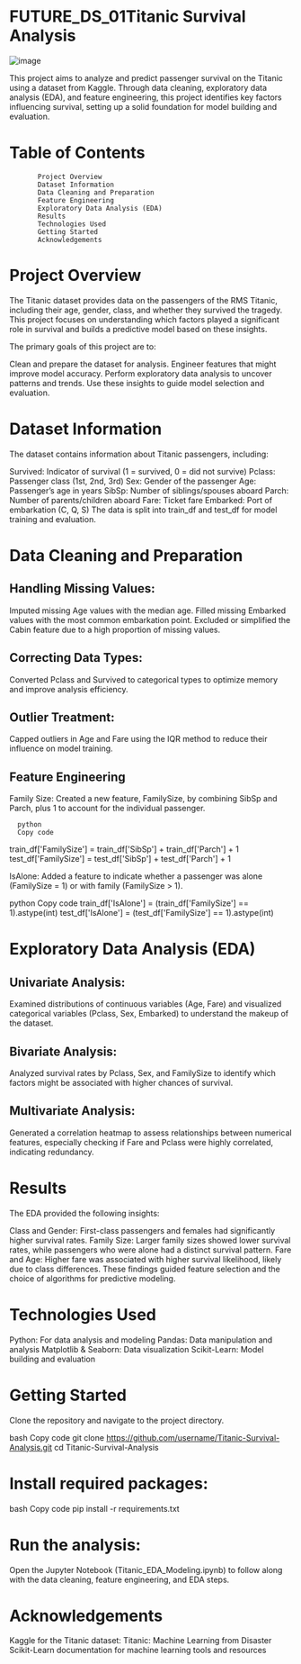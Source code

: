 # FUTURE_DS_01Titanic Survival Analysis 

![image](https://github.com/user-attachments/assets/5f7401b3-d8b2-4d3b-9455-b0313bf67f4f)

 

This project aims to analyze and predict passenger survival on the Titanic using a dataset from Kaggle. Through data cleaning, exploratory data analysis (EDA), and feature engineering, this project identifies key factors influencing survival, setting up a solid foundation for model building and evaluation.



# Table of Contents

           Project Overview
           Dataset Information
           Data Cleaning and Preparation
           Feature Engineering
           Exploratory Data Analysis (EDA)
           Results
           Technologies Used
           Getting Started
           Acknowledgements
           
           
           
# Project Overview

The Titanic dataset provides data on the passengers of the RMS Titanic, including their age, gender, class, and whether they survived the tragedy. This project focuses on understanding which factors played a significant role in survival and builds a predictive model based on these insights.



The primary goals of this project are to:

Clean and prepare the dataset for analysis.
Engineer features that might improve model accuracy.
Perform exploratory data analysis to uncover patterns and trends.
Use these insights to guide model selection and evaluation.



# Dataset Information

The dataset contains information about Titanic passengers, including:

Survived: Indicator of survival (1 = survived, 0 = did not survive)
Pclass: Passenger class (1st, 2nd, 3rd)
Sex: Gender of the passenger
Age: Passenger’s age in years
SibSp: Number of siblings/spouses aboard
Parch: Number of parents/children aboard
Fare: Ticket fare
Embarked: Port of embarkation (C, Q, S)
The data is split into train_df and test_df for model training and evaluation.



# Data Cleaning and Preparation

## Handling Missing Values:

Imputed missing Age values with the median age.
Filled missing Embarked values with the most common embarkation point.
Excluded or simplified the Cabin feature due to a high proportion of missing values.


## Correcting Data Types:

Converted Pclass and Survived to categorical types to optimize memory and improve analysis efficiency.


## Outlier Treatment:

Capped outliers in Age and Fare using the IQR method to reduce their influence on model training.


## Feature Engineering

Family Size: Created a new feature, FamilySize, by combining SibSp and Parch, plus 1 to account for the individual passenger.



      python
      Copy code
train_df['FamilySize'] = train_df['SibSp'] + train_df['Parch'] + 1
test_df['FamilySize'] = test_df['SibSp'] + test_df['Parch'] + 1


IsAlone: Added a feature to indicate whether a passenger was alone (FamilySize = 1) or with family (FamilySize > 1).

python
Copy code
train_df['IsAlone'] = (train_df['FamilySize'] == 1).astype(int)
test_df['IsAlone'] = (test_df['FamilySize'] == 1).astype(int)




# Exploratory Data Analysis (EDA)


## Univariate Analysis:

Examined distributions of continuous variables (Age, Fare) and visualized categorical variables (Pclass, Sex, Embarked) to understand the makeup of the dataset.


## Bivariate Analysis:

Analyzed survival rates by Pclass, Sex, and FamilySize to identify which factors might be associated with higher chances of survival.


## Multivariate Analysis:

Generated a correlation heatmap to assess relationships between numerical features, especially checking if Fare and Pclass were highly correlated, indicating redundancy.



# Results
The EDA provided the following insights:

Class and Gender: First-class passengers and females had significantly higher survival rates.
Family Size: Larger family sizes showed lower survival rates, while passengers who were alone had a distinct survival pattern.
Fare and Age: Higher fare was associated with higher survival likelihood, likely due to class differences.
These findings guided feature selection and the choice of algorithms for predictive modeling.



# Technologies Used
Python: For data analysis and modeling
Pandas: Data manipulation and analysis
Matplotlib & Seaborn: Data visualization
Scikit-Learn: Model building and evaluation



# Getting Started
Clone the repository and navigate to the project directory.

bash
Copy code
git clone https://github.com/username/Titanic-Survival-Analysis.git
cd Titanic-Survival-Analysis



# Install required packages:

bash
Copy code
pip install -r requirements.txt


# Run the analysis:

Open the Jupyter Notebook (Titanic_EDA_Modeling.ipynb) to follow along with the data cleaning, feature engineering, and EDA steps.



# Acknowledgements
Kaggle for the Titanic dataset: Titanic: Machine Learning from Disaster
Scikit-Learn documentation for machine learning tools and resources






